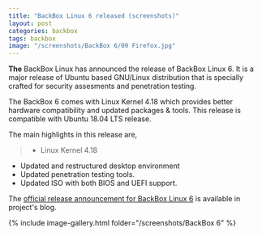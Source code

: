```yaml
---
title: "BackBox Linux 6 released (screenshots)"
layout: post
categories: backbox
tags: backbox
image: "/screenshots/BackBox 6/09 Firefox.jpg"
---
```

**The** BackBox Linux has announced the release of BackBox Linux 6. It is a major release of Ubuntu based GNU/Linux distribution that is specially crafted for security assesments and penetration testing.

The BackBox 6 comes with Linux Kernel 4.18 which provides better hardware compatibility and updated packages & tools. This release is compatible with Ubuntu 18.04 LTS release.

The main highlights in this release are, 
> - Linux Kernel 4.18
- Updated and restructured desktop environment
- Updated penetration testing tools.
- Updated ISO with both BIOS and UEFI support.

The [official release announcement for BackBox Linux 6](https://blog.backbox.org/2019/06/11/backbox-linux-6-released/) is available in project's blog.


{% include image-gallery.html folder="/screenshots/BackBox 6" %}